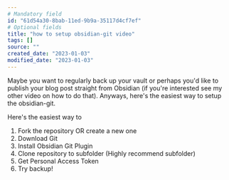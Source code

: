 ```yaml
---
# Mandatory field
id: "61d54a30-8bab-11ed-9b9a-35117d4cf7ef"
# Optional fields
title: "how to setup obsidian-git video"
tags: []
source: ""
created_date: "2023-01-03"
modified_date: "2023-01-03"
---
```

Maybe you want to regularly back up your vault or perhaps you'd like to publish your blog post straight from Obsidian (if you're interested see my other video on how to do that). Anyways, here's the easiest way to setup the obsidian-git. 

Here's the easiest way to 


1. Fork the repository OR create a new one
2. Download Git
3. Install Obsidian Git Plugin
4. Clone repository to subfolder (Highly recommend subfolder)
5. Get Personal Access Token
6. Try backup!